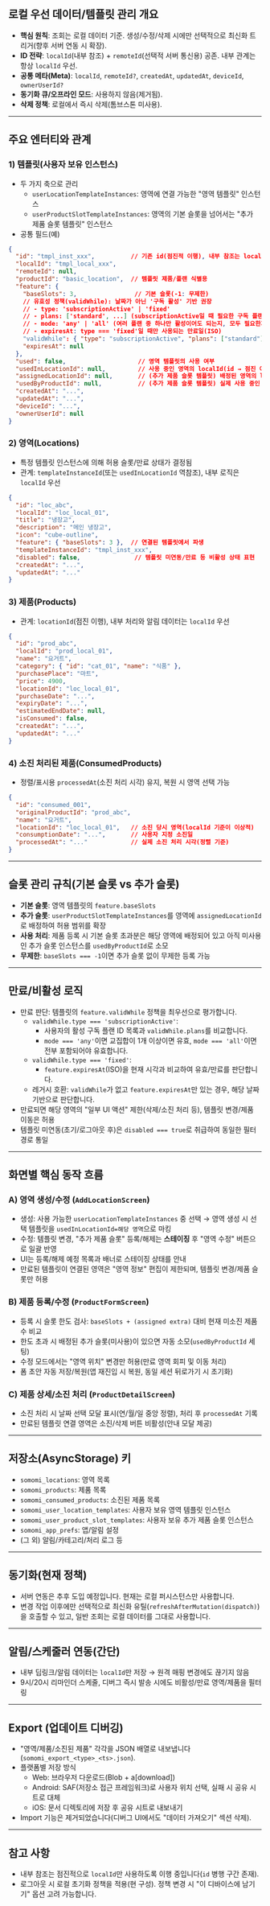 ## 로컬 우선 데이터/템플릿 관리 개요

- **핵심 원칙**: 조회는 로컬 데이터 기준. 생성/수정/삭제 시에만 선택적으로 최신화 트리거(향후 서버 연동 시 확장).
- **ID 전략**: `localId`(내부 참조) + `remoteId`(선택적 서버 통신용) 공존. 내부 관계는 항상 `localId` 우선.
- **공통 메타(Meta)**: `localId`, `remoteId?`, `createdAt`, `updatedAt`, `deviceId`, `ownerUserId?`
- **동기화 큐/오프라인 모드**: 사용하지 않음(제거됨).
- **삭제 정책**: 로컬에서 즉시 삭제(톰브스톤 미사용).

---

## 주요 엔터티와 관계

### 1) 템플릿(사용자 보유 인스턴스)
- 두 가지 축으로 관리
  - `userLocationTemplateInstances`: 영역에 연결 가능한 "영역 템플릿" 인스턴스
  - `userProductSlotTemplateInstances`: 영역의 기본 슬롯을 넘어서는 "추가 제품 슬롯 템플릿" 인스턴스
- 공통 필드(예)
```json
{
  "id": "tmpl_inst_xxx",          // 기존 id(점진적 이행), 내부 참조는 localId가 우선
  "localId": "tmpl_local_xxx",
  "remoteId": null,
  "productId": "basic_location",  // 템플릿 제품/플랜 식별용
  "feature": {
    "baseSlots": 3,                // 기본 슬롯(-1: 무제한)
    // 유효성 정책(validWhile): 날짜가 아닌 '구독 활성' 기반 권장
    // - type: 'subscriptionActive' | 'fixed'
    // - plans: ['standard', ...] (subscriptionActive일 때 필요한 구독 플랜 ID 목록)
    // - mode: 'any' | 'all' (여러 플랜 중 하나만 활성이어도 되는지, 모두 필요한지)
    // - expiresAt: type === 'fixed'일 때만 사용되는 만료일(ISO)
    "validWhile": { "type": "subscriptionActive", "plans": ["standard"], "mode": "any" },
    "expiresAt": null
  },
  "used": false,                    // 영역 템플릿의 사용 여부
  "usedInLocationId": null,         // 사용 중인 영역의 localId(id → 점진 이행 구간)
  "assignedLocationId": null,       // (추가 제품 슬롯 템플릿) 배정된 영역의 localId
  "usedByProductId": null,          // (추가 제품 슬롯 템플릿) 실제 사용 중인 제품 id
  "createdAt": "...",
  "updatedAt": "...",
  "deviceId": "...",
  "ownerUserId": null
}
```

### 2) 영역(Locations)
- 특정 템플릿 인스턴스에 의해 허용 슬롯/만료 상태가 결정됨
- 관계: `templateInstanceId`(또는 `usedInLocationId` 역참조), 내부 로직은 `localId` 우선
```json
{
  "id": "loc_abc",               
  "localId": "loc_local_01",
  "title": "냉장고",
  "description": "메인 냉장고",
  "icon": "cube-outline",
  "feature": { "baseSlots": 3 },  // 연결된 템플릿에서 파생
  "templateInstanceId": "tmpl_inst_xxx",
  "disabled": false,               // 템플릿 미연동/만료 등 비활성 상태 표현
  "createdAt": "...",
  "updatedAt": "..."
}
```

### 3) 제품(Products)
- 관계: `locationId`(점진 이행), 내부 처리와 알림 데이터는 `localId` 우선
```json
{
  "id": "prod_abc",
  "localId": "prod_local_01",
  "name": "요거트",
  "category": { "id": "cat_01", "name": "식품" },
  "purchasePlace": "마트",
  "price": 4900,
  "locationId": "loc_local_01",
  "purchaseDate": "...",
  "expiryDate": "...",
  "estimatedEndDate": null,
  "isConsumed": false,
  "createdAt": "...",
  "updatedAt": "..."
}
```

### 4) 소진 처리된 제품(ConsumedProducts)
- 정렬/표시용 `processedAt`(소진 처리 시각) 유지, 복원 시 영역 선택 가능
```json
{
  "id": "consumed_001",
  "originalProductId": "prod_abc",
  "name": "요거트",
  "locationId": "loc_local_01",   // 소진 당시 영역(localId 기준이 이상적)
  "consumptionDate": "...",       // 사용자 지정 소진일
  "processedAt": "..."            // 실제 소진 처리 시각(정렬 기준)
}
```

---

## 슬롯 관리 규칙(기본 슬롯 vs 추가 슬롯)
- **기본 슬롯**: 영역 템플릿의 `feature.baseSlots`
- **추가 슬롯**: `userProductSlotTemplateInstances`를 영역에 `assignedLocationId`로 배정하여 허용 범위를 확장
- **사용 처리**: 제품 등록 시 기본 슬롯 초과분은 해당 영역에 배정되어 있고 아직 미사용인 추가 슬롯 인스턴스를 `usedByProductId`로 소모
- **무제한**: `baseSlots === -1`이면 추가 슬롯 없이 무제한 등록 가능

---

## 만료/비활성 로직
- 만료 판단: 템플릿의 `feature.validWhile` 정책을 최우선으로 평가합니다.
  - `validWhile.type === 'subscriptionActive'`:
    - 사용자의 활성 구독 플랜 ID 목록과 `validWhile.plans`를 비교합니다.
    - `mode === 'any'`이면 교집합이 1개 이상이면 유효, `mode === 'all'`이면 전부 포함되어야 유효합니다.
  - `validWhile.type === 'fixed'`:
    - `feature.expiresAt`(ISO)을 현재 시각과 비교하여 유효/만료를 판단합니다.
  - 레거시 호환: `validWhile`가 없고 `feature.expiresAt`만 있는 경우, 해당 날짜 기반으로 판단합니다.
- 만료되면 해당 영역의 "일부 UI 액션" 제한(삭제/소진 처리 등), 템플릿 변경/제품 이동은 허용
- 템플릿 미연동(초기/로그아웃 후)은 `disabled === true`로 취급하여 동일한 필터 경로 통일

---

## 화면별 핵심 동작 흐름

### A) 영역 생성/수정 (`AddLocationScreen`)
- 생성: 사용 가능한 `userLocationTemplateInstances` 중 선택 → 영역 생성 시 선택 템플릿을 `usedInLocationId=해당 영역`으로 마킹
- 수정: 템플릿 변경, "추가 제품 슬롯" 등록/해제는 **스테이징** 후 "영역 수정" 버튼으로 일괄 반영
- UI는 등록/해제 예정 목록과 배너로 스테이징 상태를 안내
- 만료된 템플릿이 연결된 영역은 "영역 정보" 편집이 제한되며, 템플릿 변경/제품 슬롯만 허용

### B) 제품 등록/수정 (`ProductFormScreen`)
- 등록 시 슬롯 한도 검사: `baseSlots + (assigned extra)` 대비 현재 미소진 제품 수 비교
- 한도 초과 시 배정된 추가 슬롯(미사용)이 있으면 자동 소모(`usedByProductId` 세팅)
- 수정 모드에서는 "영역 위치" 변경만 허용(만료 영역 회피 및 이동 처리)
- 폼 초안 자동 저장/복원(앱 재진입 시 복원, 동일 세션 뒤로가기 시 초기화)

### C) 제품 상세/소진 처리 (`ProductDetailScreen`)
- 소진 처리 시 날짜 선택 모달 표시(연/월/일 중앙 정렬), 처리 후 `processedAt` 기록
- 만료된 템플릿 연결 영역은 소진/삭제 버튼 비활성(안내 모달 제공)

---

## 저장소(AsyncStorage) 키
- `somomi_locations`: 영역 목록
- `somomi_products`: 제품 목록
- `somomi_consumed_products`: 소진된 제품 목록
- `somomi_user_location_templates`: 사용자 보유 영역 템플릿 인스턴스
- `somomi_user_product_slot_templates`: 사용자 보유 추가 제품 슬롯 인스턴스
- `somomi_app_prefs`: 앱/알림 설정
- (그 외) 알림/카테고리/처리 로그 등

---

## 동기화(현재 정책)
- 서버 연동은 추후 도입 예정입니다. 현재는 로컬 퍼시스턴스만 사용합니다.
- 변경 작업 이후에만 선택적으로 최신화 유틸(`refreshAfterMutation(dispatch)`)을 호출할 수 있고, 일반 조회는 로컬 데이터를 그대로 사용합니다.

---

## 알림/스케줄러 연동(간단)
- 내부 딥링크/알림 데이터는 `localId`만 저장 → 원격 매핑 변경에도 끊기지 않음
- 9시/20시 리마인더 스케줄, 디버그 즉시 발송 시에도 비활성/만료 영역/제품을 필터링

---

## Export (업데이트 디버깅)
- "영역/제품/소진된 제품" 각각을 JSON 배열로 내보냅니다(`somomi_export_<type>_<ts>.json`).
- 플랫폼별 저장 방식
  - Web: 브라우저 다운로드(Blob + a[download])
  - Android: SAF(저장소 접근 프레임워크)로 사용자 위치 선택, 실패 시 공유 시트로 대체
  - iOS: 문서 디렉토리에 저장 후 공유 시트로 내보내기
- Import 기능은 제거되었습니다(디버그 UI에서도 "데이터 가져오기" 섹션 삭제).

---

## 참고 사항
- 내부 참조는 점진적으로 `localId`만 사용하도록 이행 중입니다(`id` 병행 구간 존재).
- 로그아웃 시 로컬 초기화 정책을 적용(현 구성). 정책 변경 시 "이 디바이스에 남기기" 옵션 고려 가능합니다.
